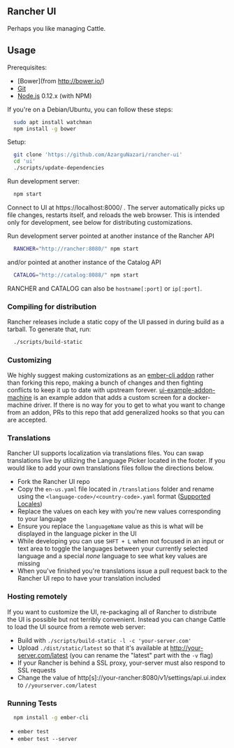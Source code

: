 Rancher UI
--------

Perhaps you like managing Cattle.


## Usage

Prerequisites:
* [Bower](from http://bower.io/)
* [Git](http://git-scm.com/)
* [Node.js](http://nodejs.org/) 0.12.x (with NPM)

If you're on a Debian/Ubuntu, you can follow these steps:
```bash
  sudo apt install watchman
  npm install -g bower
```

Setup:
```bash
  git clone 'https://github.com/AzarguNazari/rancher-ui'
  cd 'ui'
  ./scripts/update-dependencies
```

Run development server:
```bash
  npm start
```

Connect to UI at https://localhost:8000/ .  The server automatically picks up file changes, restarts itself, and reloads the web browser.  This is intended only for development, see below for distributing customizations.

Run development server pointed at another instance of the Rancher API
```bash
  RANCHER="http://rancher:8080/" npm start
```

and/or pointed at another instance of the Catalog API
```bash
  CATALOG="http://catalog:8088/" npm start
```

RANCHER and CATALOG can also be `hostname[:port]` or `ip[:port]`.

### Compiling for distribution

Rancher releases include a static copy of the UI passed in during build as a tarball.  To generate that, run:
```bash
  ./scripts/build-static
```

### Customizing

We highly suggest making customizations as an [ember-cli addon](http://ember-cli.com/extending/#developing-addons-and-blueprints) rather than forking this repo, making a bunch of changes and then fighting conflicts to keep it up to date with upstream forever.  [ui-example-addon-machine](https://github.com/rancher/ui-example-addon-machine) is an example addon that adds a custom screen for a docker-machine driver.  If there is no way for you to get to what you want to change from an addon, PRs to this repo that add generalized hooks so that you can are accepted.

### Translations
Rancher UI supports localization via translations files. You can swap translations live by utilizing the Language Picker located in the footer. If you would like to add your own translations files follow the directions below.

- Fork the Rancher UI repo
- Copy the ```en-us.yaml``` file located in ```/translations``` folder and rename using the ```<language-code>/<country-code>.yaml``` format ([Supported Locales](https://github.com/andyearnshaw/Intl.js/tree/master/locale-data/jsonp))
- Replace the values on each key with you're new values corresponding to your language
- Ensure you replace the ```languageName``` value as this is what will be displayed in the language picker in the UI
- While developing you can use ```SHFT + L``` when not focused in an input or text area to toggle the languages between your currently selected language and a special *none* language to see what key values are missing
- When you've finished you're translations issue a pull request back to the Rancher UI repo to have your translation included

### Hosting remotely

If you want to customize the UI, re-packaging all of Rancher to distribute the UI is possible but not terribly convenient. Instead you can change Cattle to load the UI source from a remote web server:

- Build with `./scripts/build-static -l -c 'your-server.com'`
- Upload `./dist/static/latest` so that it's available at http://your-server.com/latest (you can rename the "latest" part with the `-v` flag)
- If your Rancher is behind a SSL proxy, your-server must also respond to SSL requests
- Change the value of http[s]://your-rancher:8080/v1/settings/api.ui.index to `//yourserver.com/latest`

### Running Tests

```bash
  npm install -g ember-cli
```

* `ember test`
* `ember test --server`

